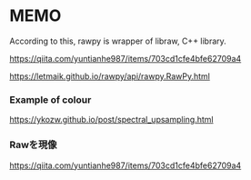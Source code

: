 # MEMO

According to this, rawpy is wrapper of libraw, C++ library.

https://qiita.com/yuntianhe987/items/703cd1cfe4bfe62709a4



https://letmaik.github.io/rawpy/api/rawpy.RawPy.html

### Example of colour

https://ykozw.github.io/post/spectral_upsampling.html


### Rawを現像

https://qiita.com/yuntianhe987/items/703cd1cfe4bfe62709a4
